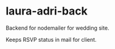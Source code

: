 # laura-adri-back


Backend for nodemailer for wedding site.

Keeps RSVP status in mail for client. 
